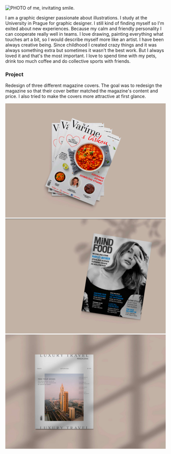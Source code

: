 ![PHOTO of me, invitating smile.](niceme.PNG)

I am a graphic designer passionate about illustrations. I study at the University in Prague for graphic designer. I still kind of finding myself so I'm exited about new experiences. Because my calm and friendly personality I can cooperate really well in teams. I love drawing, painting everything what touches art a bit, so I would describe myself more like an artist. I have been always creative being. Since childhood I created crazy things and it was always something extra but sometimes it wasn't the best work. But I always loved it and that's the most important. I love to spend time with my pets, drink too much coffee and do collective sports with friends.

### Project

Redesign of three different magazine covers.
The goal was to redesign the magazine so that their cover better matched the magazine's content and price. I also tried to make the covers more attractive at first glance.

![cook](2.png)
![fashion](3.png)
![travel](1.png)
